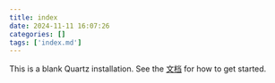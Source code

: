 ```yaml
---
title: index
date: 2024-11-11 16:07:26
categories: []
tags: ['index.md']
---
```


This is a blank Quartz installation. See the [文档](https://bill.is-a.dev/quartz-doc-cn/) for how to get started.


